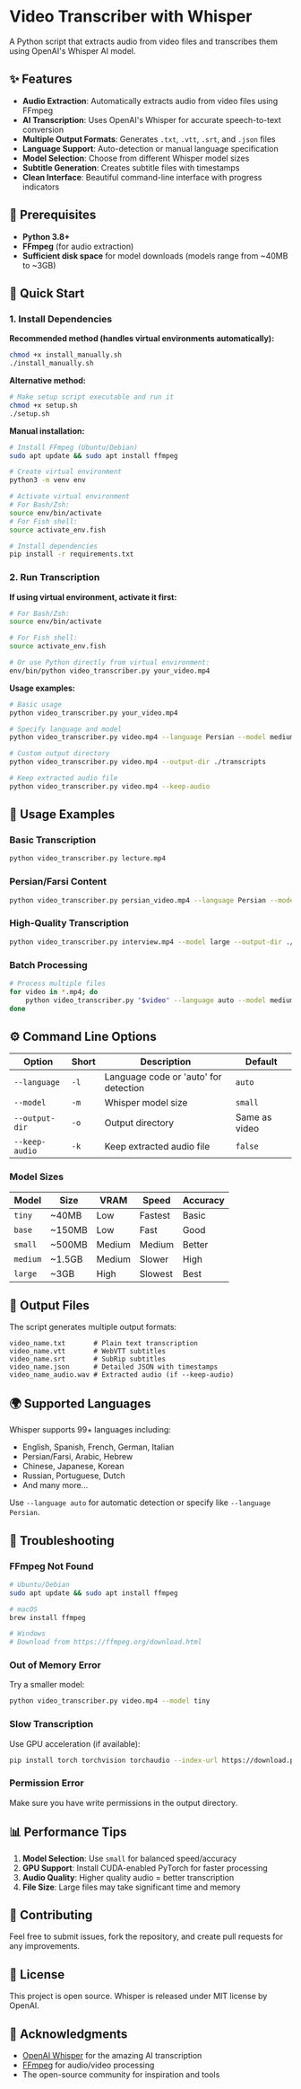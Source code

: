 # Video Transcriber with Whisper

A Python script that extracts audio from video files and transcribes them using OpenAI's Whisper AI model.

## ✨ Features

- **Audio Extraction**: Automatically extracts audio from video files using FFmpeg
- **AI Transcription**: Uses OpenAI's Whisper for accurate speech-to-text conversion
- **Multiple Output Formats**: Generates `.txt`, `.vtt`, `.srt`, and `.json` files
- **Language Support**: Auto-detection or manual language specification
- **Model Selection**: Choose from different Whisper model sizes
- **Subtitle Generation**: Creates subtitle files with timestamps
- **Clean Interface**: Beautiful command-line interface with progress indicators

## 🔧 Prerequisites

- **Python 3.8+**
- **FFmpeg** (for audio extraction)
- **Sufficient disk space** for model downloads (models range from ~40MB to ~3GB)

## 🚀 Quick Start

### 1. Install Dependencies

**Recommended method (handles virtual environments automatically):**

```bash
chmod +x install_manually.sh
./install_manually.sh
```

**Alternative method:**

```bash
# Make setup script executable and run it
chmod +x setup.sh
./setup.sh
```

**Manual installation:**

```bash
# Install FFmpeg (Ubuntu/Debian)
sudo apt update && sudo apt install ffmpeg

# Create virtual environment
python3 -m venv env

# Activate virtual environment
# For Bash/Zsh:
source env/bin/activate
# For Fish shell:
source activate_env.fish

# Install dependencies
pip install -r requirements.txt
```

### 2. Run Transcription

**If using virtual environment, activate it first:**

```bash
# For Bash/Zsh:
source env/bin/activate

# For Fish shell:
source activate_env.fish

# Or use Python directly from virtual environment:
env/bin/python video_transcriber.py your_video.mp4
```

**Usage examples:**

```bash
# Basic usage
python video_transcriber.py your_video.mp4

# Specify language and model
python video_transcriber.py video.mp4 --language Persian --model medium

# Custom output directory
python video_transcriber.py video.mp4 --output-dir ./transcripts

# Keep extracted audio file
python video_transcriber.py video.mp4 --keep-audio
```

## 📖 Usage Examples

### Basic Transcription
```bash
python video_transcriber.py lecture.mp4
```

### Persian/Farsi Content
```bash
python video_transcriber.py persian_video.mp4 --language Persian --model small
```

### High-Quality Transcription
```bash
python video_transcriber.py interview.mp4 --model large --output-dir ./results
```

### Batch Processing
```bash
# Process multiple files
for video in *.mp4; do
    python video_transcriber.py "$video" --language auto --model medium
done
```

## ⚙️ Command Line Options

| Option | Short | Description | Default |
|--------|-------|-------------|---------|
| `--language` | `-l` | Language code or 'auto' for detection | `auto` |
| `--model` | `-m` | Whisper model size | `small` |
| `--output-dir` | `-o` | Output directory | Same as video |
| `--keep-audio` | `-k` | Keep extracted audio file | `false` |

### Model Sizes

| Model    | Size   | VRAM   | Speed   | Accuracy |
|----------|--------|--------|---------|----------|
| `tiny`   | ~40MB  | Low    | Fastest | Basic    |
| `base`   | ~150MB | Low    | Fast    | Good     |
| `small`  | ~500MB | Medium | Medium  | Better   |
| `medium` | ~1.5GB | Medium | Slower  | High     |
| `large`  | ~3GB   | High   | Slowest | Best     |

## 📁 Output Files

The script generates multiple output formats:

```
video_name.txt       # Plain text transcription
video_name.vtt       # WebVTT subtitles
video_name.srt       # SubRip subtitles
video_name.json      # Detailed JSON with timestamps
video_name_audio.wav # Extracted audio (if --keep-audio)
```

## 🌍 Supported Languages

Whisper supports 99+ languages including:
- English, Spanish, French, German, Italian
- Persian/Farsi, Arabic, Hebrew
- Chinese, Japanese, Korean
- Russian, Portuguese, Dutch
- And many more...

Use `--language auto` for automatic detection or specify like `--language Persian`.

## 🔧 Troubleshooting

### FFmpeg Not Found
```bash
# Ubuntu/Debian
sudo apt update && sudo apt install ffmpeg

# macOS
brew install ffmpeg

# Windows
# Download from https://ffmpeg.org/download.html
```

### Out of Memory Error
Try a smaller model:
```bash
python video_transcriber.py video.mp4 --model tiny
```

### Slow Transcription
Use GPU acceleration (if available):
```bash
pip install torch torchvision torchaudio --index-url https://download.pytorch.org/whl/cu118
```

### Permission Error
Make sure you have write permissions in the output directory.

## 📊 Performance Tips

1. **Model Selection**: Use `small` for balanced speed/accuracy
2. **GPU Support**: Install CUDA-enabled PyTorch for faster processing
3. **Audio Quality**: Higher quality audio = better transcription
4. **File Size**: Large files may take significant time and memory

## 🤝 Contributing

Feel free to submit issues, fork the repository, and create pull requests for any improvements.

## 📄 License

This project is open source. Whisper is released under MIT license by OpenAI.

## 🙏 Acknowledgments

- [OpenAI Whisper](https://github.com/openai/whisper) for the amazing AI transcription
- [FFmpeg](https://ffmpeg.org/) for audio/video processing
- The open-source community for inspiration and tools

